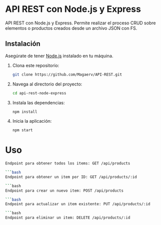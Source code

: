 # API REST con Node.js y Express

API REST con Node.js y Express. Permite realizar el proceso CRUD sobre elementos o productos creados desde un archivo JSON con FS.

## Instalación

Asegúrate de tener [Node.js](https://nodejs.org/) instalado en tu máquina.

1. Clona este repositorio:

   ```bash
   git clone https://github.com/Magaerv/API-REST.git

2. Navega al directorio del proyecto:

    ```bash
    cd api-rest-node-express

3. Instala las dependencias:

   ```bash
   npm install

4. Inicia la aplicación:

   ```bash
   npm start

# Uso

   ```bash
   Endpoint para obtener todos los items: GET /api/products

   ```bash
   Endpoint para obtener un item por ID: GET /api/products/:id

   ```bash
   Endpoint para crear un nuevo item: POST /api/products

   ```bash
   Endpoint para actualizar un item existente: PUT /api/products/:id

   ```bash
   Endpoint para eliminar un item: DELETE /api/products/:id